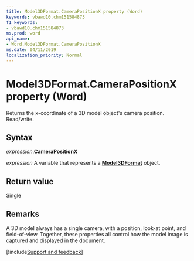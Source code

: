 ```yaml
---
title: Model3DFormat.CameraPositionX property (Word)
keywords: vbawd10.chm151584873
f1_keywords:
- vbawd10.chm151584873
ms.prod: word
api_name:
- Word.Model3DFormat.CameraPositionX
ms.date: 04/11/2019
localization_priority: Normal
---
```



# Model3DFormat.CameraPositionX property (Word)

Returns the x-coordinate of a 3D model object's camera position. Read/write.

## Syntax

_expression_.**CameraPositionX**

_expression_ A variable that represents a **[Model3DFormat](Word.Model3DFormat.md)** object.

## Return value

Single

## Remarks

A 3D model always has a single camera, with a position, look-at point, and field-of-view. Together, these properties all control how the model image is captured and displayed in the document.




[!include[Support and feedback](~/includes/feedback-boilerplate.md)]